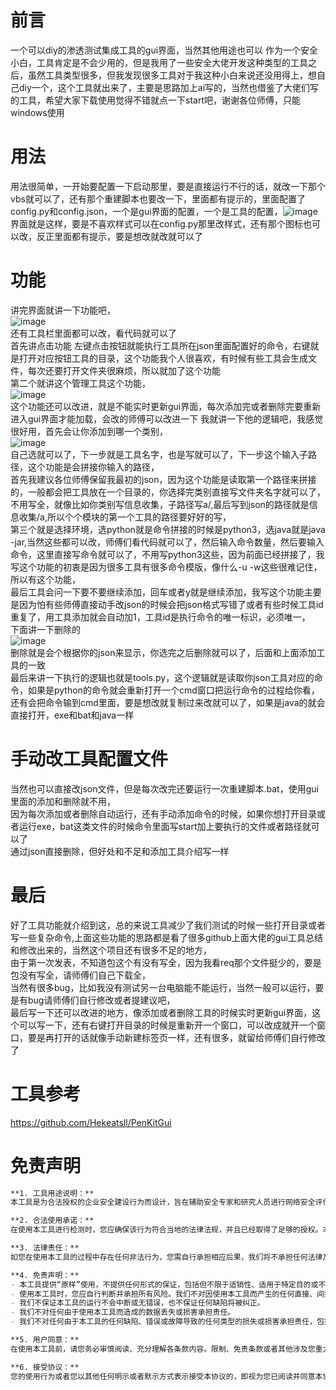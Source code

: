 # 前言

一个可以diy的渗透测试集成工具的gui界面，当然其他用途也可以
作为一个安全小白，工具肯定是不会少用的，但是我用了一些安全大佬开发这种类型的工具之后，虽然工具类型很多，但我发现很多工具对于我这种小白来说还没用得上，想自己diy一个，这个工具就出来了，主要是思路加上ai写的，当然也借鉴了大佬们写的工具，希望大家下载使用觉得不错就点一下start吧，谢谢各位师傅，只能windows使用

# 用法
用法很简单，一开始要配置一下启动那里，要是直接运行不行的话，就改一下那个vbs就可以了，还有那个重建脚本也要改一下，里面都有提示的，里面配置了config.py和config.json，一个是gui界面的配置，一个是工具的配置，![image](https://github.com/user-attachments/assets/1293e438-2d82-41a3-9cf2-d8711f089bde)
界面就是这样，要是不喜欢样式可以在config.py那里改样式，还有那个图标也可以改，反正里面都有提示，要是想改就改就可以了
# 功能
讲完界面就讲一下功能吧，<br>![image](https://github.com/user-attachments/assets/811bb0d5-33e8-4c4a-9c13-73bc25d9ab88)<br>
还有工具栏里面都可以改，看代码就可以了<br>
首先讲点击功能
左键点击按钮就能执行工具所在json里面配置好的命令，右键就是打开对应按钮工具的目录，这个功能我个人很喜欢，有时候有些工具会生成文件，每次还要打开文件夹很麻烦，所以就加了这个功能<br>
第二个就讲这个管理工具这个功能，
<br>![image](https://github.com/user-attachments/assets/4f5a3e5a-9c2f-4549-b60e-2e593cf74d86)<br>
这个功能还可以改进，就是不能实时更新gui界面，每次添加完或者删除完要重新进入gui界面才能加载，会改的师傅可以改进一下
我就讲一下他的逻辑吧，我感觉很好用，首先会让你添加到哪一个类别，<br>![image](https://github.com/user-attachments/assets/7f3d77d2-a12c-4f36-a017-795b81a54eca)
<br>
自己选就可以了，下一步就是工具名字，也是写就可以了，下一步这个输入子路径，这个功能是会拼接你输入的路径，<br>首先我建议各位师傅保留我最初的json，因为这个功能是读取第一个路径来拼接的，一般都会把工具放在一个目录的，你选择完类别直接写文件夹名字就可以了，不用写全，就像比如你类别写信息收集，子路径写a/,最后写到json的路径就是信息收集/a,所以个个模块的第一个工具的路径要好好的写，<br>第三个就是选择环境，选python就是命令拼接的时候是python3，选java就是java -jar,当然这些都可以改，师傅们看代码就可以了，然后输入命令数量，然后要输入命令，这里直接写命令就可以了，不用写python3这些，因为前面已经拼接了，我写这个功能的初衷是因为很多工具有很多命令模版，像什么-u -w这些很难记住，所以有这个功能，<br>最后工具会问一下要不要继续添加，回车或者y就是继续添加，我写这个功能主要是因为怕有些师傅直接动手改json的时候会把json格式写错了或者有些时候工具id重复了，用工具添加就会自动加1，工具id是执行命令的唯一标识，必须唯一，
<br>下面讲一下删除的<br>![image](https://github.com/user-attachments/assets/849d94c3-5a2b-473f-b39d-df21a3bce5fc)
<br>删除就是会个根据你的json来显示，你选完之后删除就可以了，后面和上面添加工具的一致<br>
最后来讲一下执行的逻辑也就是tools.py，这个逻辑就是读取你json工具对应的命令，如果是python的命令就会重新打开一个cmd窗口把运行命令的过程给你看，还有会把命令输到cmd里面，要是想改就复制过来改就可以了，如果是java的就会直接打开，exe和bat和java一样
# 手动改工具配置文件
当然也可以直接改json文件，但是每次改完还要运行一次重建脚本.bat，使用gui里面的添加和删除就不用，<br>因为每次添加或者删除自动运行，还有手动添加命令的时候，如果你想打开目录或者运行exe，bat这类文件的时候命令里面写start加上要执行的文件或者路径就可以了<br>通过json直接删除，但好处和不足和添加工具介绍写一样
# 最后
好了工具功能就介绍到这，总的来说工具减少了我们测试的时候一些打开目录或者写一些复杂命令,上面这些功能的思路都是看了很多github上面大佬的gui工具总结和修改出来的，当然这个项目还有很多不足的地方，<br>由于第一次发表，不知道包这个有没有写全，因为我看req那个文件挺少的，要是包没有写全，请师傅们自己下载全，<br>当然有很多bug，比如我没有测试另一台电脑能不能运行，当然一般可以运行，要是有bug请师傅们自行修改或者提建议吧，<br>最后写一下还可以改进的地方，像添加或者删除工具的时候实时更新gui界面，这个可以写一下，还有右键打开目录的时候是重新开一个窗口，可以改成就开一个窗口，要是再打开的话就像手动新建标签页一样，还有很多，就留给师傅们自行修改了
# 工具参考
https://github.com/Hekeatsll/PenKitGui
# 免责声明
```markdown
**1. 工具用途说明：**  
本工具是为合法授权的企业安全建设行为而设计，旨在辅助安全专家和研究人员进行网络安全评估和渗透测试。本工具的使用应严格限制在授权的范围内，并且必须遵守所有适用的法律法规。

**2. 合法使用承诺：**  
在使用本工具进行检测时，您应确保该行为符合当地的法律法规，并且已经取得了足够的授权。本工具不得用于任何非法目的，包括但不限于未经授权的访问、数据窃取、服务中断或其他任何形式的网络攻击。

**3. 法律责任：**  
如您在使用本工具的过程中存在任何非法行为，您需自行承担相应后果，我们将不承担任何法律及连带责任。我们强烈建议用户在使用本工具前，咨询法律顾问，确保其行为的合法性。

**4. 免责声明：**  
- 本工具提供“原样”使用，不提供任何形式的保证，包括但不限于适销性、适用于特定目的或不侵犯第三方权利的保证。
- 使用本工具时，您应自行判断并承担所有风险。我们不对因使用本工具而产生的任何直接、间接、特殊、偶然或惩罚性的损害承担责任，无论这些损害是否可预见。
- 我们不保证本工具的运行不会中断或无错误，也不保证任何缺陷将被纠正。
- 我们不对任何由于使用本工具而造成的数据丢失或损害承担责任。
- 我们不对任何由于本工具的任何缺陷、错误或故障导致的任何类型的损失或损害承担责任，包括但不限于利润损失、业务中断、商业信息的丢失或其他财务损失。

**5. 用户同意：**  
在使用本工具前，请您务必审慎阅读、充分理解各条款内容。限制、免责条款或者其他涉及您重大权益的条款可能会以加粗、加下划线等形式提示您重点注意。除非您已充分阅读、完全理解并接受本协议所有条款，否则，请您不要使用本工具。

**6. 接受协议：**  
您的使用行为或者您以其他任何明示或者默示方式表示接受本协议的，即视为您已阅读并同意本协议的约束。我们保留随时更新本免责声明的权利，更新后的免责声明一旦公布即生效，如您继续使用本工具，即表示您接受更新后的免责声明。
